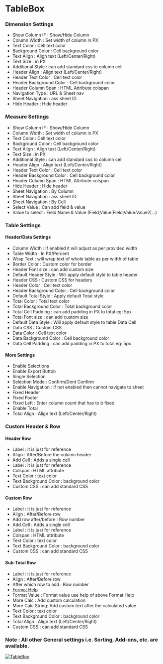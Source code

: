 # TableBox

<h3>
Dimension Settings
</h3>

<ul>
    <li>Show Column IF : Show/Hide Column</li>
	<li>Column Width : Set width of column in PX</li>
	<li>Text Color : Cell text color</li>
	<li>Background Color : Cell background color</li>
	<li>Text Align : Align text (Left/Center/Right)</li>
	<li>Text Size : in PX</li>
	<li>Additional Style : can add standard css to column cell</li>
    <li>Header Align : Align text (Left/Center/Right)</li>
	<li>Header Text Color : Cell text color</li>
	<li>Header Background Color : Cell background color</li>
	<li>Header Column Span : HTML Attribute colspan</li>
	<li>Navigation Type : URL & Sheet nav</li>
	<li>Sheet Navigation : ass sheet ID</li>
	<li>Hide Header : Hide header</li>
</ul>
	
	
<h3>
Measure Settings
</h3>
<ul>
	<li>Show Column IF : Show/Hide Column</li>
	<li>Column Width : Set width of column in PX</li>
	<li>Text Color : Cell text color</li>
	<li>Background Color : Cell background color</li>
	<li>Text Align : Align text (Left/Center/Right)</li>
	<li>Text Size : in PX</li>
	<li>Additional Style : can add standard css to column cell</li>
    <li>Header Align : Align text (Left/Center/Right)</li>
	<li>Header Text Color : Cell text color</li>
	<li>Header Background Color : Cell background color</li>
	<li>Header Column Span : HTML Attribute colspan</li>
	<li>Hide Header : Hide header</li>
	<li>Sheet Navigation : By Column</li>
	<li>Sheet Navigation : ass sheet ID</li>
	<li>Sheet Navigation : By Cell</li>
	<li>Select Value : Can add field & value</li>
	<li>Value to select : Field Name & Value (Field;Value|Field;Value:Value2|...)</li>
</ul>


<h3>
Table Settings
</h3>


<h4>
Header/Data Settings
</h4>


<ul>
   <li>Column Width : If enabled it will adjust as per provided width</li>
   <li>Table Width : In PX/Percent</li>
   <li>Wrap Text : will wrap text of whole table as per width of table</li>
   <li>Border Color : Custom color for border</li>
   <li>Header Font size : can add custom size</li>
   <li>Default Header Style : Will apply default style to table header</li>
   <li>Header CSS : Custom CSS for headers</li>
   <li>Header  Color : Cell text color</li>
   <li>Header Background Color : Cell background color</li>
   <li>Default Total Style : Apply default Total style</li>
   <li>Total Color : Total text color</li>
   <li>Total Background Color : Total background color</li>
   <li>Total Cell Padding : can add padding in PX to total eg: 5px</li>
   <li>Total Font size : can add custom size</li>
   <li>Default Data Style : Will apply default style to table Data Cell</li>
   <li>Data CSS : Custom CSS</li>
   <li>Data  Color : Cell text color</li>
   <li>Data Background Color : Cell background color</li>
   <li>Data Cell Padding : can add padding in PX to total eg: 5px</li>
</ul>


<h4>
More Settings
</h4>

<ul>
   <li>Enable Selections</li>
   <li>Enable Export Button</li>
   <li>Single Selection</li>
   <li>Selection Mode : Confirm/Dont Confirm</li>
   <li>Enable Navigation : If not enabled then cannot navigate to sheet</li>
   <li>Fixed Header</li>
   <li>Fixed Footer</li>
   <li>Fixed Left : Enter column count that has to b fixed</li>
   <li>Enable Total</li>
   <li>Total Align : Align text (Left/Center/Right)</li>
</ul>


<h3>
Custom Header & Row
</h3>

<h4>
Header Row
</h4>

<ul>
   <li>Label : it is just for reference</li>
   <li>Align : After/Before the column header</li>
   <li>Add Cell : Adds a single cell</li>
   <li>Label : it is just for reference</li>
   <li>Colspan : HTML attribute</li>
   <li>Text  Color : text color</li>
   <li>Text Background Color : background color</li>
   <li>Custom CSS : can add standard CSS</li>
</ul>


<h4>
Custom Row
</h4>

<ul>
   <li>Label : it is just for reference</li>
   <li>Align : After/Before row</li>
   <li>Add row after/before : Row number</li>
   <li>Add Cell : Adds a single cell</li>
   <li>Label : it is just for reference</li>
   <li>Colspan : HTML attribute</li>
   <li>Text  Color : text color</li>
   <li>Text Background Color : background color</li>
   <li>Custom CSS : can add standard CSS</li>
</ul>



<h4>
Sub-Total Row
</h4>

<ul>
   <li>Label : it is just for reference</li>
   <li>Align : After/Before row</li>
   <li>After which row to add : Row number</li>
   <li><a href="http://bl.ocks.org/zanarmstrong/05c1e95bf7aa16c4768e">Format Help</a></li>
   
   <li>Format Value : Format value use help of above Format Help</li>
   <li>More Calc : Add custom calculation</li>
   <li>More Calc String: Add custom text after the calculated value</li>
   
   <li>Text  Color : text color</li>
   <li>Text Background Color : background color</li>
   <li>Total Align : Align text (Left/Center/Right)</li>
   <li>Custom CSS : can add standard CSS</li>
</ul>

<h3>Note : All other General settings i.e. Sorting, Add-ons, etc. are available.</h3>

[![TableBox](http://img.youtube.com/vi/YiS-Mdx5yIM/0.jpg)](http://www.youtube.com/watch?v=YiS-Mdx5yIM "TableBox")
